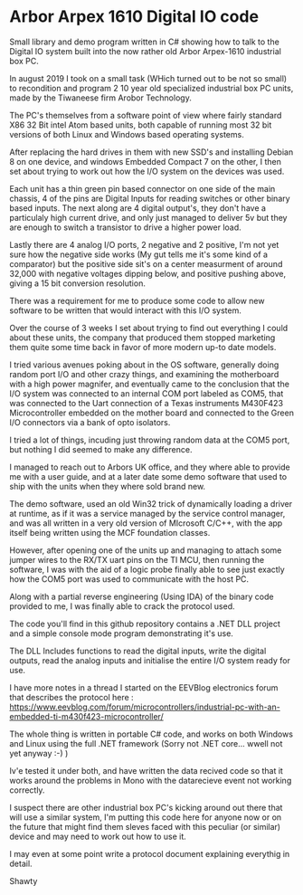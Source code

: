 # Arbor Arpex 1610 Digital IO code
Small library and demo program written in C# showing how to talk to the Digital IO system built into the now rather old Arbor Arpex-1610 industrial box PC.

In august 2019 I took on a small task (WHich turned out to be not so small) to recondition and program 2 10 year old specialized industrial box PC units, made by the Tiwaneese firm Arobor Technology.

The PC's themselves from a software point of view where fairly standard X86 32 Bit intel Atom based units, both capable of running most 32 bit versions of both Linux and Windows based operating systems.

After replacing the hard drives in them with new SSD's and installing Debian 8 on one device, and windows Embedded Compact 7 on the other, I then set about trying to work out how the I/O system on the devices was used.

Each unit has a thin green pin based connector on one side of the main chassis, 4 of the pins are Digital Inputs for reading switches or other binary based inputs.  The next along are 4 digital output's, they don't have a particulaly high current drive, and only just managed to deliver 5v but they are enough to switch a transistor to drive a higher power load.

Lastly there are 4 analog I/O ports, 2 negative and 2 positive, I'm not yet sure how the negative side works (My gut tells me it's some kind of a comparator) but the positive side sit's on a center measurment of around 32,000 with negative voltages dipping below, and positive pushing above, giving a 15 bit conversion resolution.

There was a requirement for me to produce some code to allow new software to be written that would interact with this I/O system.

Over the course of 3 weeks I set about trying to find out everything I could about these units, the company that produced them stopped marketing them quite some time back in favor of more modern up-to date models.

I tried various avenues poking about in the OS software, generally doing random port I/O and other crazy things, and examining the motherboard with a high power magnifer, and eventually came to the conclusion that the I/O system was connected to an internal COM port labeled as COM5, that was connected to the Uart connection of a Texas instruments M430F423 Microcontroller embedded on the mother board and connected to the Green I/O connectors via a bank of opto isolators.

I tried a lot of things, incuding just throwing random data at the COM5 port, but nothing I did seemed to make any difference.

I managed to reach out to Arbors UK office, and they where able to provide me with a user guide, and at a later date some demo software that used to ship with the units when they where sold brand new.

The demo software, used an old Win32 trick of dynamically loading a driver at runtime, as if it was a service managed by the service control manager, and was all written in a very old version of MIcrosoft C/C++, with the app itself being written using the MCF foundation classes.

However, after opening one of the units up and managing to attach some jumper wires to the RX/TX uart pins on the TI MCU, then running the software, I was with the aid of a logic probe finally able to see just exactly how the COM5 port was used to communicate with the host PC.

Along with a partial reverse engineering (Using IDA) of the binary code provided to me, I was finally able to crack the protocol used.

The code you'll find in this github repository contains a .NET DLL project and a simple console mode program demonstrating it's use.

The DLL Includes functions to read the digital inputs, write the digital outputs, read the analog inputs and initialise the entire I/O system ready for use.

I have more notes in a thread I started on the EEVBlog electronics forum that describes the protocol here : https://www.eevblog.com/forum/microcontrollers/industrial-pc-with-an-embedded-ti-m430f423-microcontroller/

The whole thing is written in portable C# code, and works on both Windows and Linux using the full .NET framework (Sorry not .NET core... wwell not yet anyway :-)   )

Iv'e tested it under both, and have written the data recived code so that it works around the problems in Mono with the datarecieve event not working correctly.

I suspect there are other industrial box PC's kicking around out there that will use a similar system, I'm putting this code here for anyone now or on the future that might find them sleves faced with this peculiar (or similar) device and may need to work out how to use it.

I may even at some point write a protocol document explaining everythig in detail.

Shawty
